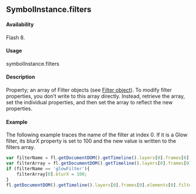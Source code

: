 ## SymbolInstance.filters

#### Availability

Flash 8.

#### Usage

symbolInstance.filters

#### Description

Property; an array of Filter objects (see [Filter object](../Filter_object/filter_summary.md)). To modify filter properties, you don’t write to this array directly. Instead, retrieve the array, set the individual properties, and then set the array to reflect the new properties.

#### Example
The following example traces the name of the filter at index 0. If it is a Glow filter, its blurX property is set to 100 and the new value is written to the filters array.

```javascript
var filterName = fl.getDocumentDOM().getTimeline().layers[0].frames[0].elements[0].filters[0].name; fl.trace(filterName);
var filterArray = fl.getDocumentDOM().getTimeline().layers[0].frames[0].elements[0].filters; 
if (filterName == 'glowFilter'){
    filterArray[0].blurX = 100;
}
fl.getDocumentDOM().getTimeline().layers[0].frames[0].elements[0].filters = filterArray;

```